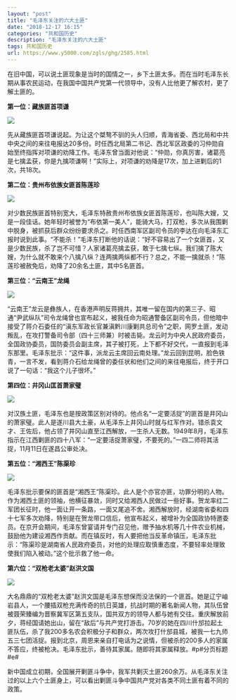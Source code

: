 ```yaml
---
layout: "post"
title: "毛泽东关注的六大土匪"
date: "2018-12-17 16:15"
categories: "共和国历史"
description: "毛泽东关注的六大土匪"
tags: 共和国历史
url: https://www.y5000.com/zgls/ghg/2585.html
---
```






在旧中国，可以说土匪现象是当时的国情之一，乡下土匪太多。而在当时毛泽东长期从事农民运动，在我国中国共产党第一代领导中，没有人比他更了解农村，更了解土匪的。

**第一位：藏族匪首项谦**

![](https://img.y5000.com/uploads/allimg/160507/4-16050H35G1T2.jpg)

先从藏族匪首项谦说起。为让这个桀骜不驯的头人归顺，青海省委、西北局和中共中央之间的来往电报达20多份。时任西北局第二书记、西北军区政委的习仲勋自始至终指挥对项谦的劝降工作。毛泽东曾当面对他说：“仲勋，你真厉害，诸葛亮是七擒孟获，你是九擒项谦啊！”实际上，对项谦的劝降是17次，加上进剿后的1次，共18次。

**第二位：贵州布依族女匪首陈莲珍**

![](https://img.y5000.com/uploads/allimg/160507/4-16050H35609301.jpg)

对少数民族匪首特别宽大，毛泽东特赦贵州布依族女匪首陈莲珍，也叫陈大嫂，又是一段佳话。她年轻时被誉为“布依第一美人”，能骑大马，打双枪，多次从我围剿中脱身，被抓获后群众纷纷要求杀之。时任西南军区副司令员的李达在向毛泽东汇报时说到此事。“不能杀！”毛泽东打断他的话说：“好不容易出了一个女匪首，又是少数民族，杀了岂不可惜？人家诸葛亮擒孟获，敢于七擒七纵。我们擒了陈大嫂，为什么就不敢来个八擒八纵？连两擒两纵都不行？总之，不能一擒就杀！”陈莲珍被赦免后，劝降了20余名土匪，其中5名匪首。

**第三位：“云南王”龙绳**

![](https://img.y5000.com/uploads/allimg/160507/4-16050H3552S11.jpg)

“云南王”龙云是彝族人，在香港声明反蒋拥共，其唯一留在国内的第三子、昭通“尹武纵队”司令龙绳曾也宣布起义，被我任命为昭通警备区副司令员，但他暗中接受了蒋介石委任的“滇东军政长官兼滇黔川康剿共总司令”之职，网罗土匪，发动叛乱，在攻打警备司令部（四十三师兼）时被击毙。龙云时为中央人民政府委员，全国政协委员，国防委员会副主席，其子被打死，上下都不好交代，一直报到毛泽东那里。毛泽东批示：“这件事，派龙云主席回云南处理。”龙云回到昆明，脸色铁青，一言不发，看到蒋介石给龙绳曾的委任状和他们之间的来往电报后，终于开口说了一句话：“我这个儿子很坏。”

**第四位：井冈山匡首萧家璧**

![](https://img.y5000.com/uploads/allimg/160507/4-16050H35345642.jpg)

对汉族土匪，毛泽东也是按政策区别对待的。他点名“一定要活捉”的匪首是井冈山的萧家璧。此人是遂川县大土豪，从毛泽东上井冈山时就与红军作对。错杀袁文才、王佐后，他占领了井冈山直至江西解放，一生杀人无数。1949年8月，毛泽东指示在江西剿匪的四十八军：“一定要活捉萧家璧，不要死的。”一四二师将其活捉，11月11日在遂昌公审处决。

**第五位：“湘西王”陈渠珍**

![](https://img.y5000.com/uploads/allimg/160507/4-16050H35152110.jpg)

毛泽东批示要保的匪首是“湘西王”陈渠珍。此人是个亦官亦匪，功罪分明的人物。作为湘西土匪的领袖，他横征暴敛，同时又给湘西人民做过一些好事。贺龙率红二军团长征时，他一面让开一条路，一面又尾追不舍。湘西解放时，经湖南省委和四十七军多次劝降，特别是在贺龙带口信后，他宣布起义，被增补为全国政协特邀委员。在京开会期间，毛泽东曾宴请并专门召见他，赠予抽水机等几十件农业机械，鼓励他为建设湘西作贡献。而在镇反时，有人要把他当反革命镇压，毛泽东批示：“陈渠珍是湖南省人民政府委员，对他的处理应取慎重态度，不要轻率处理致使我们陷入被动。”这个批示救了他一命。

**第六位：“双枪老太婆”赵洪文国**

![](https://img.y5000.com/uploads/allimg/160507/4-16050H35103H3.jpg)

大名鼎鼎的“双枪老太婆”赵洪文国是毛泽东想保而没法保的一个匪首。她是辽宁岫岩县人，一个腰插双枪充满传奇的抗日英雄，抗战时期的著名新闻人物，其队伍曾被聂荣臻编为晋察冀军区第五支队，国共双方的领导人都与她有交往。重庆解放前夕，蒋经国请她出山，留在“敌后”与共产党打游击。70岁的她在四川什邡拉起土匪队伍，杀了我200多名农会积极分子和群众，两次攻打什邡县城，被我一七九师五三七团活捉。报到北京，周恩来亲自打电话为之说情，但被杀的200多人的家属不答应，终被枪决。毛泽东批示，善待其家属。随即将其家属释放。#p#分页标题#e#

新中国成立初期，全国展开剿匪斗争中，我军共剿灭土匪260余万。从毛泽东关注过的以上六个土匪身上，可以看出剿匪斗争中国共产党对各类不同土匪有着不同的政策。
